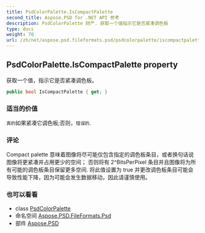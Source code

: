 ```yaml
---
title: PsdColorPalette.IsCompactPalette
second_title: Aspose.PSD for .NET API 参考
description: PsdColorPalette 财产. 获取一个值指示它是否紧凑调色板
type: docs
weight: 70
url: /zh/net/aspose.psd.fileformats.psd/psdcolorpalette/iscompactpalette/
---
```

## PsdColorPalette.IsCompactPalette property

获取一个值，指示它是否紧凑调色板。

```csharp
public bool IsCompactPalette { get; }
```

### 适当的价值

`真的`如果紧凑它调色板;否则，`错误的`.

### 评论

Compact palette 意味着图像将尽可能仅包含指定的调色板条目，或者换句话说图像将更紧凑并占用更少的空间； 否则将有 2^BitsPerPixel 条目并且图像将为所有可能的调色板条目保留更多空间. 将此值设置为 true 并更改调色板条目可能会导致性能下降，因为可能会发生数据移动，因此请谨慎使用。

### 也可以看看

* class [PsdColorPalette](../)
* 命名空间 [Aspose.PSD.FileFormats.Psd](../../psdcolorpalette/)
* 部件 [Aspose.PSD](../../../)


